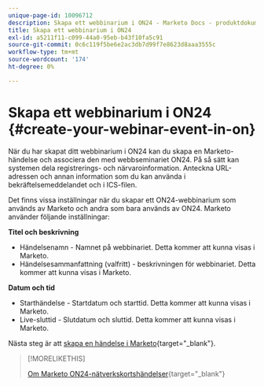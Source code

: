 ```yaml
---
unique-page-id: 10096712
description: Skapa ett webbinarium i ON24 - Marketo Docs - produktdokumentation
title: Skapa ett webbinarium i ON24
exl-id: a5211f11-c099-44a0-95eb-b43f10fa5c91
source-git-commit: 0c6c119f5be6e2ac3db7d99f7e8623d8aaa3555c
workflow-type: tm+mt
source-wordcount: '174'
ht-degree: 0%

---
```


# Skapa ett webbinarium i ON24 {#create-your-webinar-event-in-on}

När du har skapat ditt webbinarium i ON24 kan du skapa en Marketo-händelse och associera den med webbseminariet ON24. På så sätt kan systemen dela registrerings- och närvaroinformation. Anteckna URL-adressen och annan information som du kan använda i bekräftelsemeddelandet och i ICS-filen.

Det finns vissa inställningar när du skapar ett ON24-webbinarium som används av Marketo och andra som bara används av ON24. Marketo använder följande inställningar:

**Titel och beskrivning**

* Händelsenamn - Namnet på webbinariet. Detta kommer att kunna visas i Marketo.
* Händelsesammanfattning (valfritt) - beskrivningen för webbinariet. Detta kommer att kunna visas i Marketo.

**Datum och tid**

* Starthändelse - Startdatum och starttid. Detta kommer att kunna visas i Marketo.
* Live-sluttid - Slutdatum och sluttid. Detta kommer att kunna visas i Marketo.

Nästa steg är att [skapa en händelse i Marketo](/help/marketo/product-docs/demand-generation/events/create-an-event/create-an-event-with-the-marketo-on24-adapter/create-an-event-in-marketo.md){target=&quot;_blank&quot;}.

>[!MORELIKETHIS]
>
>[Om Marketo ON24-nätverkskortshändelser](/help/marketo/product-docs/demand-generation/events/create-an-event/create-an-event-with-the-marketo-on24-adapter/understanding-marketo-on24-adapter-events.md){target=&quot;_blank&quot;}

